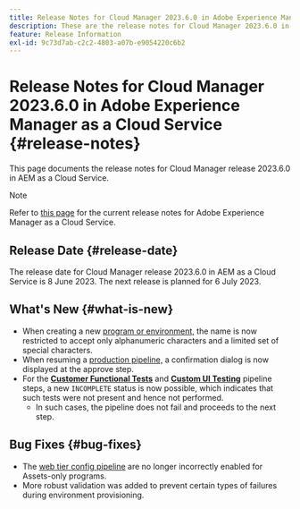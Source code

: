 ```yaml
---
title: Release Notes for Cloud Manager 2023.6.0 in Adobe Experience Manager as a Cloud Service
description: These are the release notes for Cloud Manager 2023.6.0 in AEM as a Cloud Service.
feature: Release Information
exl-id: 9c73d7ab-c2c2-4803-a07b-e9054220c6b2
---
```


# Release Notes for Cloud Manager 2023.6.0 in Adobe Experience Manager as a Cloud Service {#release-notes}

This page documents the release notes for Cloud Manager release 2023.6.0 in AEM as a Cloud Service.

>[!NOTE]
>
>Refer to [this page](/help/release-notes/release-notes-cloud/release-notes-current.md) for the current release notes for Adobe Experience Manager as a Cloud Service.

## Release Date {#release-date}

The release date for Cloud Manager release 2023.6.0 in AEM as a Cloud Service is 8 June 2023. The next release is planned for 6 July 2023.

## What's New {#what-is-new}

 * When creating a new [program or environment,](/help/implementing/cloud-manager/getting-access-to-aem-in-cloud/program-types.md) the name is now restricted to accept only alphanumeric characters and a limited set of special characters.
* When resuming a [production pipeline,](/help/implementing/cloud-manager/configuring-pipelines/configuring-production-pipelines.md) a confirmation dialog is now displayed at the approve step.
* For the **[Customer Functional Tests](/help/implementing/cloud-manager/functional-testing.md#custom-functional-testing)** and **[Custom UI Testing](/help/implementing/cloud-manager/ui-testing.md)** pipeline steps, a new `INCOMPLETE` status is now possible, which indicates that such tests were not present and hence not performed.
  * In such cases, the pipeline does not fail and proceeds to the next step.

## Bug Fixes {#bug-fixes}

* The [web tier config pipeline](/help/implementing/cloud-manager/configuring-pipelines/introduction-ci-cd-pipelines.md#web-tier-config-pipelines) are no longer incorrectly enabled for Assets-only programs.
* More robust validation was added to prevent certain types of failures during environment provisioning.
